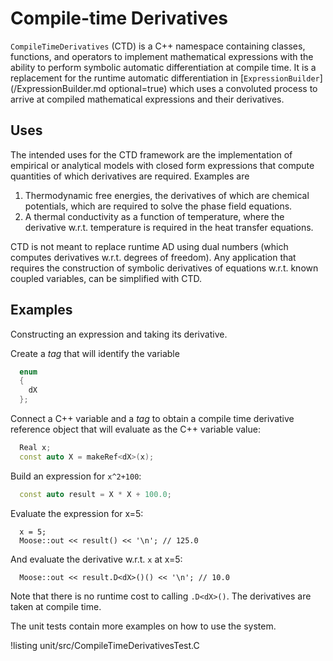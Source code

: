 # Compile-time Derivatives

`CompileTimeDerivatives` (CTD) is a C++ namespace containing classes, functions, and operators to implement mathematical expressions with the ability to perform symbolic automatic differentiation at compile time. It is a replacement for the runtime automatic differentiation in [`ExpressionBuilder`](/ExpressionBuilder.md optional=true) which uses a convoluted process to arrive at compiled mathematical expressions and their derivatives.

## Uses

The intended uses for the CTD framework are the implementation of empirical or analytical models with closed form expressions that compute quantities of which derivatives are required. Examples are

1. Thermodynamic free energies, the derivatives of which are chemical potentials, which are required to solve the phase field equations.
2. A thermal conductivity as a function of temperature, where the derivative w.r.t. temperature is required in the heat transfer equations.

CTD is not meant to replace runtime AD using dual numbers (which computes derivatives w.r.t. degrees of freedom). Any application that requires the construction of symbolic derivatives of equations w.r.t. known coupled variables, can be simplified with CTD.

## Examples

Constructing an expression and taking its derivative.

Create a _tag_ that will identify the variable

```C++
  enum
  {
    dX
  };
```

Connect a C++ variable and a _tag_ to obtain a compile time derivative reference object that will evaluate as the C++ variable value:

```C++
  Real x;
  const auto X = makeRef<dX>(x);
```

Build an expression for `x^2+100`:

```C++
  const auto result = X * X + 100.0;
```

Evaluate the expression for x=5:

```
  x = 5;
  Moose::out << result() << '\n'; // 125.0
```

And evaluate the derivative w.r.t. `x` at x=5:

```
  Moose::out << result.D<dX>()() << '\n'; // 10.0
```

Note that there is no runtime cost to calling `.D<dX>()`. The derivatives are taken at compile time.

The unit tests contain more examples on how to use the system.

!listing unit/src/CompileTimeDerivativesTest.C
